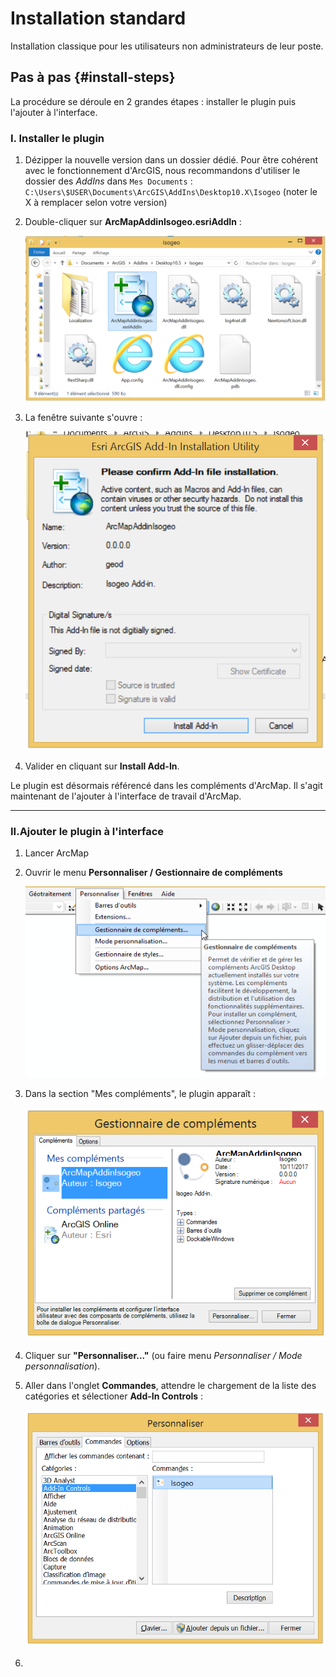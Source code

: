 # Installation standard

Installation classique pour les utilisateurs non administrateurs de leur poste.

## Pas à pas {#install-steps}

La procédure se déroule en 2 grandes étapes : installer le plugin puis l'ajouter à l'interface.

### I. Installer le plugin

1. Dézipper la nouvelle version dans un dossier dédié. Pour être cohérent avec le fonctionnement d'ArcGIS, nous recommandons d'utiliser le dossier des _AddIns_ dans `Mes Documents` : `C:\Users\$USER\Documents\ArcGIS\AddIns\Desktop10.X\Isogeo` (noter le X à remplacer selon votre version)

2. Double-cliquer sur **ArcMapAddinIsogeo.esriAddIn** :
    
    ![](../../assets/plugin_ArcMap_install_esriaddin.png "Fichier .esriAddIn")
    
3. La fenêtre suivante s'ouvre :
    
    ![](../../assets/plugin_ArcMap_install_confirm.png "Assistant d\'installation du plugin")

5. Valider en cliquant sur **Install Add-In**.

Le plugin est désormais référencé dans les compléments d'ArcMap. Il s'agit maintenant de l'ajouter à l'interface de travail d'ArcMap.

---

### II.Ajouter le plugin à l'interface

1. Lancer ArcMap
2. Ouvrir le menu **Personnaliser / Gestionnaire de compléments**

    ![](../../assets/plugin_ArcMap_install_custom_addins_menu_FR.png "Gestionnaire de compléments - Menu")

3. Dans la section "Mes compléments", le plugin apparaît :

    ![](../../assets/plugin_ArcMap_install_custom_addins_windows_FR.png "Gestionnaire de compléments - Liste")

4. Cliquer sur **"Personnaliser..."** (ou faire menu _Personnaliser / Mode personnalisation_).
5. Aller dans l'onglet **Commandes**, attendre le chargement de la liste des catégories et sélectioner **Add-In Controls** :

    ![](../../assets/plugin_ArcMap_install_custom_commands_FR.png "Personnalisation - Onlget Commandes - Catégorie Add-In Controls")

6. 
